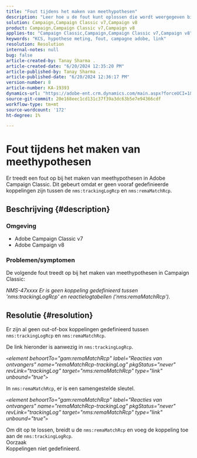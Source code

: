 ```yaml
---
title: "Fout tijdens het maken van meethypothesen"
description: "Leer hoe u de fout kunt oplossen die wordt weergegeven bij het maken van meethypothesen in Adobe Campaign Classic."
solution: Campaign,Campaign Classic v7,Campaign v8
product: Campaign,Campaign Classic v7,Campaign v8
applies-to: "Campaign Classic,Campaign,Campaign Classic v7,Campaign v8"
keywords: "KCS, hypothese meting, fout, campagne adobe, link"
resolution: Resolution
internal-notes: null
bug: false
article-created-by: Tanay Sharma .
article-created-date: "6/20/2024 12:35:20 PM"
article-published-by: Tanay Sharma .
article-published-date: "6/20/2024 12:36:17 PM"
version-number: 8
article-number: KA-19393
dynamics-url: "https://adobe-ent.crm.dynamics.com/main.aspx?forceUCI=1&pagetype=entityrecord&etn=knowledgearticle&id=37bcfa8b-012f-ef11-840b-6045bd0065b6"
source-git-commit: 20e168eec1cd131c37f39a3dc63b5e7e94366cdf
workflow-type: tm+mt
source-wordcount: '172'
ht-degree: 1%

---
```


# Fout tijdens het maken van meethypothesen


Er treedt een fout op bij het maken van meethypothesen in Adobe Campaign Classic. Dit gebeurt omdat er geen vooraf gedefinieerde koppelingen zijn tussen de `nms:trackingLogRcp` en `nms:remaMatchRcp`.

## Beschrijving {#description}


### Omgeving

- Adobe Campaign Classic v7
- Adobe Campaign v8


### Problemen/symptomen

De volgende fout treedt op bij het maken van meethypothesen in Campaign Classic:

*NMS-47xxxx Er is geen koppeling gedefinieerd tussen &#39;nms:trackingLogRcp&#39; en reactielogtabellen (&#39;nms:remaMatchRcp&#39;).*


## Resolutie {#resolution}


Er zijn al geen out-of-box koppelingen gedefinieerd tussen `nms:trackingLogRcp` en `nms:remaMatchRcp`.

De link hieronder is aanwezig in `nms:trackingLogRcp`.

*`<`element behoortTo=&quot;gam:remaMatchRcp&quot; label=&quot;Reacties van ontvangers&quot; name=&quot;remaMatchRcp-trackingLog&quot; pkgStatus=&quot;never&quot; revLink=&quot;trackingLog&quot; target=&quot;nms:remaMatchRcp&quot; type=&quot;link&quot; unbound=&quot;true&quot;`>`*

In `nms:remaMatchRcp`, er is een samengestelde sleutel.

*`<`element behoortTo=&quot;gam:remaMatchRcp&quot; label=&quot;Reacties van ontvangers&quot; name=&quot;remaMatchRcp-trackingLog&quot; pkgStatus=&quot;never&quot; revLink=&quot;trackingLog&quot; target=&quot;nms:remaMatchRcp&quot; type=&quot;link&quot; unbound=&quot;true&quot;`>`*

Om dit op te lossen, breidt u de `nms:remaMatchRcp` en voeg de koppeling toe aan de `nms:trackingLogRcp`.
<br>Oorzaak<br>
Koppelingen niet gedefinieerd.

